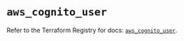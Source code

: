 # `aws_cognito_user`

Refer to the Terraform Registry for docs: [`aws_cognito_user`](https://registry.terraform.io/providers/hashicorp/aws/5.32.0/docs/resources/cognito_user).
